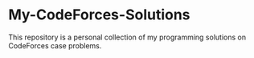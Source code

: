 # My-CodeForces-Solutions
This repository is a personal collection of my programming solutions on CodeForces case problems.
